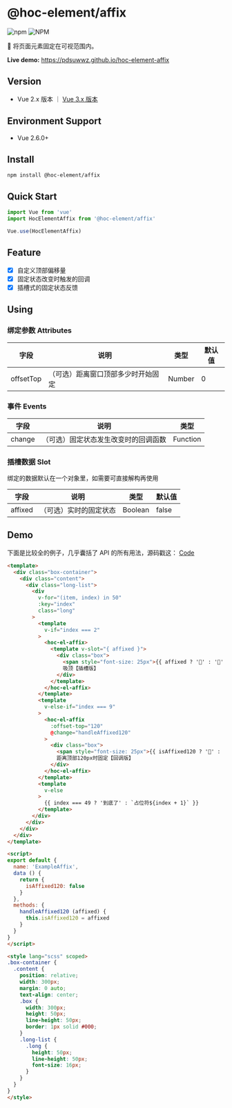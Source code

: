 # @hoc-element/affix

![npm](https://img.shields.io/npm/v/@hoc-element/affix)  ![NPM](https://img.shields.io/npm/l/@hoc-element/affix)

📌 将页面元素固定在可视范围内。

**Live demo:** https://pdsuwwz.github.io/hoc-element-affix

## Version

* Vue 2.x 版本 ｜ [Vue 3.x 版本](https://github.com/pdsuwwz/hoc-element-affix)

## Environment Support

* Vue 2.6.0+

## Install

```shell
npm install @hoc-element/affix
```

## Quick Start

```js
import Vue from 'vue'
import HocElementAffix from '@hoc-element/affix'

Vue.use(HocElementAffix)
```

## Feature

- [x] 自定义顶部偏移量
- [x] 固定状态改变时触发的回调
- [x] 插槽式的固定状态反馈

## Using

### 绑定参数 Attributes

| 字段 | 说明 | 类型 | 默认值 |
| -------- | -------- | -------- | -------- |
| offsetTop | （可选）距离窗口顶部多少时开始固定 | Number | 0 |

### 事件 Events

| 字段 | 说明 | 类型 |
| -------- | -------- | -------- |
| change | （可选）固定状态发生改变时的回调函数 | Function |

### 插槽数据 Slot

绑定的数据默认在一个对象里，如需要可直接解构再使用

| 字段 | 说明 | 类型 | 默认值 |
| -------- | -------- | -------- | -------- |
| affixed | （可选）实时的固定状态 | Boolean | false |


## Demo

下面是比较全的例子，几乎囊括了 API 的所有用法，源码戳这： [Code](https://github.com/pdsuwwz/hoc-element-affix/tree/master/example/src/views/ExampleAffix.vue )

```html
<template>
  <div class="box-container">
    <div class="content">
      <div class="long-list">
        <div
          v-for="(item, index) in 50"
          :key="index"
          class="long"
        >
          <template
            v-if="index === 2"
          >
            <hoc-el-affix>
              <template v-slot="{ affixed }">
                <div class="box">
                  <span style="font-size: 25px">{{ affixed ? '🍎' : '🍏' }}</span>
                  吸顶【插槽版】
                </div>
              </template>
            </hoc-el-affix>
          </template>
          <template
            v-else-if="index === 9"
          >
            <hoc-el-affix
              :offset-top="120"
              @change="handleAffixed120"
            >
              <div class="box">
                <span style="font-size: 25px">{{ isAffixed120 ? '🌝' : '🌚' }}</span>
                距离顶部120px时固定【回调版】
              </div>
            </hoc-el-affix>
          </template>
          <template
            v-else
          >
            {{ index === 49 ? '到底了' : `占位符${index + 1}` }}
          </template>
        </div>
      </div>
    </div>
  </div>
</template>

<script>
export default {
  name: 'ExampleAffix',
  data () {
    return {
      isAffixed120: false
    }
  },
  methods: {
    handleAffixed120 (affixed) {
      this.isAffixed120 = affixed
    }
  }
}
</script>

<style lang="scss" scoped>
.box-container {
  .content {
    position: relative;
    width: 300px;
    margin: 0 auto;
    text-align: center;
    .box {
      width: 300px;
      height: 50px;
      line-height: 50px;
      border: 1px solid #000;
    }
    .long-list {
      .long {
        height: 50px;
        line-height: 50px;
        font-size: 16px;
      }
    }
  }
}
</style>
```

